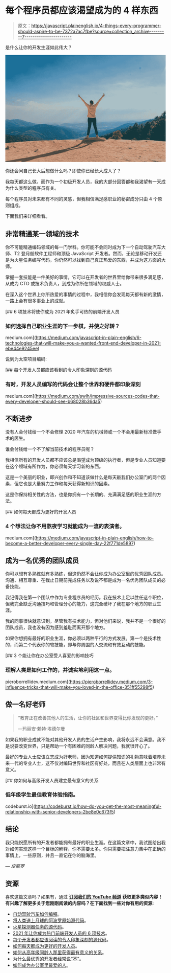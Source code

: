 # 每个程序员都应该渴望成为的 4 样东西

> 原文：<https://javascript.plainenglish.io/4-things-every-programmer-should-aspire-to-be-7372a7ac7fbe?source=collection_archive---------7----------------------->

是什么让你的开发生涯如此伟大？

![](img/62d97d4a0be86068304c777729a989e3.png)

你还会问自己长大后想做什么吗？即使你已经长大成人了？

我每天都这么做。而作为一个初级开发人员，我的大部分回答都和我渴望有一天成为什么类型的程序员有关。

每个程序员对未来都有不同的灵感，但我相信满足感职业的秘密成分只由 4 个原则组成。

下面我们来详细看看。

## 非常精通某一领域的技术

你不可能精通编码领域的每一门学科。你可能不会同时成为下一个自动驾驶汽车大师、T2 登月舱软件工程师和顶级 JavaScript 开发者。然而，无论是移动开发还是为火星任务编写代码，你仍然可以找到自己真正热爱的东西，并成为这方面的大师。

掌握一套技能是一件美好的事情，它可以在开发者的世界里给你带来很多满足感，从成为 CTO 或技术负责人，到成为你所在领域的权威人士。

在深入这个世界上你所热爱的事情的过程中，我相信你会发现每天都有新的激情，一路上会有很多事业上的成就。

[](https://medium.com/javascript-in-plain-english/6-technologies-that-will-make-you-a-wanted-front-end-developer-in-2021-ebe44e9245ee) [## 6 项技术将使你成为 2021 年炙手可热的前端开发人员

### 如何选择自己职业生涯的下一步棋，并使之好转？

medium.com](https://medium.com/javascript-in-plain-english/6-technologies-that-will-make-you-a-wanted-front-end-developer-in-2021-ebe44e9245ee) 

说到为太空项目编码:

[](https://medium.com/swlh/impressive-sources-codes-that-every-developer-should-see-b68028b36da5) [## 每个开发人员都应该看到的令人印象深刻的源代码

### 有时，开发人员编写的代码会让整个世界和硬件都印象深刻

medium.com](https://medium.com/swlh/impressive-sources-codes-that-every-developer-should-see-b68028b36da5) 

## 不断进步

没有人会付钱给一个不会修理 2020 年汽车的机械师或一个不会用最新标准做手术的医生。

谁会付钱给一个不了解当前技术的程序员呢？

我相信所有的开发人员都不应该总是渴望成为顶级的执行者，但是专业人员知道要在这个领域有所作为，你必须每天学习新的东西。

这是一个美丽的职业，即兴创作和不知道该做什么是每天敲我们办公室门的两个因素，但它也是大量努力工作和每天获得新知识的因素。

这是你保持相关性的方法，也是你拥有一个长期的、充满满足感的职业生涯的方法。

[](https://medium.com/javascript-in-plain-english/how-to-become-a-better-developer-every-single-day-22f771de5897) [## 如何每天都成为更好的开发人员

### 4 个想法让你不用熬夜学习就能成为一流的表演者。

medium.com](https://medium.com/javascript-in-plain-english/how-to-become-a-better-developer-every-single-day-22f771de5897) 

## 成为一名优秀的团队成员

你可以想有多熟练就有多熟练，但这仍然不会让你成为办公室里的优秀团队成员。沟通、相互尊重、在截止日期前完成任务以及说不都是成为一名优秀团队成员的必备技能。

我记得我在第一个团队中作为专业程序员的经历。我在技术上足以胜任这个职位，但我完全缺乏沟通技巧和管理分心的能力，这完全破坏了我在那个地方的职业生涯。

我的同事很快就意识到，尽管我有技术能力，但对他们来说，我并不是一个很好的团队成员，我也没有因为感到羞耻而离开那个地方。

如果你想拥有最好的职业生涯，你必须以两种平行的方式发展。第一个是技术性的，而第二个代表你的软技能，即与你周围的人交流和有效互动的技能。

[](https://pieroborrellidev.medium.com/3-influence-tricks-that-will-make-you-loved-in-the-office-351ff55298f5) [## 3 个能让你在办公室受人喜爱的影响技巧

### 理解人类是如何工作的，并诚实地利用这一点。

pieroborrellidev.medium.com](https://pieroborrellidev.medium.com/3-influence-tricks-that-will-make-you-loved-in-the-office-351ff55298f5) 

## 做一名好老师

> “教育正在改善其他人的生活，让你的社区和世界变得比你发现的更好。”
> 
> —玛丽安·赖特·埃德尔曼

如果我的职业成就不能对其他开发人员的生活产生影响，我将永远不会满意。我不是说要改变世界，只是帮助一个有困难的同龄人解决问题，我就很开心了。

最好的专业人士应该立志成为好老师，因为知道如何提供知识的礼物意味着培养未来一代的专业人士，这不仅对编码世界和社区有好处，而且在人类层面上也非常有意义。

[](https://codeburst.io/how-do-you-get-the-most-meaningful-relationship-with-senior-developers-2be8e0c673f5) [## 你如何与高级开发人员建立最有意义的关系

### 低年级学生最佳教育体验指南。

codeburst.io](https://codeburst.io/how-do-you-get-the-most-meaningful-relationship-with-senior-developers-2be8e0c673f5) 

## 结论

我只能祝愿所有的开发者都能拥有最好的职业生涯。在这篇文章中，我试图给出我对如何实现这样一个目标的解释，你不需要太多。你只需要把注意力集中在正确的事情上，一些原则，并且一直记在你的脑海里。

— *皮耶罗*

## 资源

喜欢这篇文章吗？如果有，通过 [**订阅我们的 YouTube 频道**](https://www.youtube.com/channel/UCtipWUghju290NWcn8jhyAw?sub_confirmation=true) **获取更多类似内容！有兴趣了解更多关于您刚刚阅读的内容吗？在下面找到一些对你有用的资源:**

*   [自动驾驶汽车如何编程](https://archer-soft.com/blog/self-driving-cars-software-development)。
*   [将人类送上月球的阿波罗原始源代码](https://github.com/chrislgarry/Apollo-11)。
*   [火星探测器任务的源代码](https://airandspace.si.edu/stories/editorial/coding-brings-mars-data-down-earth)。
*   [2021 年让你成为热门前端开发人员的 6 项技术](https://medium.com/javascript-in-plain-english/6-technologies-that-will-make-you-a-wanted-front-end-developer-in-2021-ebe44e9245ee)。
*   [每个开发者都应该阅读的令人印象深刻的源代码](https://medium.com/swlh/impressive-sources-codes-that-every-developer-should-see-b68028b36da5)。
*   [如何每天都成为更好的开发人员](https://medium.com/javascript-in-plain-english/how-to-become-a-better-developer-every-single-day-22f771de5897)。
*   [如何从高年级同龄人那里获得最有意义的关系](https://codeburst.io/how-do-you-get-the-most-meaningful-relationship-with-senior-developers-2be8e0c673f5)。
*   [为什么最优秀的开发者经常说“不”](https://medium.com/javascript-in-plain-english/why-the-best-developers-often-say-no-3e061f17978f)。
*   [如何成为办公室里最爱的人](https://pieroborrellidev.medium.com/3-influence-tricks-that-will-make-you-loved-in-the-office-351ff55298f5)。